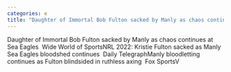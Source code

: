 ```yaml
---
categories: e
title: "Daughter of Immortal Bob Fulton sacked by Manly as chaos continues at Sea Eagles  Wide World of Sports"
---
```

Daughter of Immortal Bob Fulton sacked by Manly as chaos continues at Sea Eagles&nbsp;&nbsp;Wide World of SportsNRL 2022: Kristie Fulton sacked as Manly Sea Eagles bloodshed continues&nbsp;&nbsp;Daily TelegraphManly bloodletting continues as Fulton blindsided in ruthless axing&nbsp;&nbsp;Fox SportsV